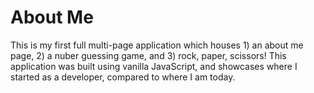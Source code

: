 # About Me
This is my first full multi-page application which houses 1) an about me page, 2) a nuber guessing game, and 3) rock, paper, scissors! This application was built using vanilla JavaScript, and showcases where I started as a developer, compared to where I am today. 

